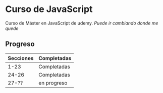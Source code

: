 
# Curso de JavaScript

Curso de Máster en JavaScript
de udemy.
*Puede ir cambiando donde me quede*
## Progreso
Secciones     | Completadas
------------- | -------------
1-23          | Completadas
24-26         | Completadas
27-??         | en progreso